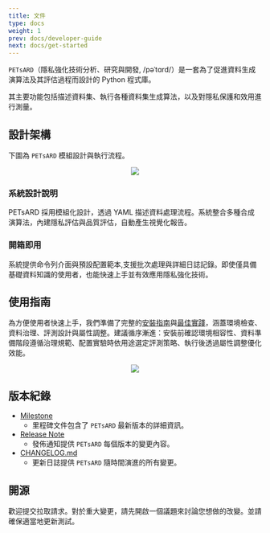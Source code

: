 ```yaml
---
title: 文件
type: docs
weight: 1
prev: docs/developer-guide
next: docs/get-started
---
```


`PETsARD`（隱私強化技術分析、研究與開發, /pəˈtɑrd/）是一套為了促進資料生成演算法及其評估過程而設計的 Python 程式庫。

其主要功能包括描述資料集、執行各種資料集生成算法，以及對隱私保護和效用進行測量。

## 設計架構

下圖為 `PETsARD` 模組設計與執行流程。

<p align="center"><img src="/petsard/images/PETsARD_design_zhtw.png"></p>

### 系統設計說明

PETsARD 採用模組化設計，透過 YAML 描述資料處理流程。系統整合多種合成演算法，內建隱私評估與品質評估，自動產生視覺化報告。

### 開箱即用

系統提供命令列介面與預設配置範本,支援批次處理與詳細日誌記錄。即使僅具備基礎資料知識的使用者，也能快速上手並有效應用隱私強化技術。

## 使用指南

為方便使用者快速上手，我們準備了完整的[安裝指南](installation)與[最佳實踐](best-practices)，涵蓋環境檢查、資料治理、評測設計與屬性調整。建議循序漸進：安裝前確認環境相容性、資料準備階段遵循治理規範、配置實驗時依用途選定評測策略、執行後透過屬性調整優化效能。

<p align="center"><img src="/petsard/images/best-practice.zh-tw.png"></p>

## 版本紀錄

- [Milestone](https://github.com/nics-dp/PETsARD/releases/latest)
  - 里程碑文件包含了 `PETsARD` 最新版本的詳細資訊。
- [Release Note](https://github.com/nics-dp/petsard/releases)
  - 發佈通知提供 `PETsARD` 每個版本的變更內容。
- [CHANGELOG.md](https://github.com/nics-dp/petsard/blob/main/CHANGELOG.md)
  - 更新日誌提供 `PETsARD` 隨時間演進的所有變更。

## 開源

歡迎提交拉取請求。對於重大變更，請先開啟一個議題來討論您想做的改變。並請確保適當地更新測試。